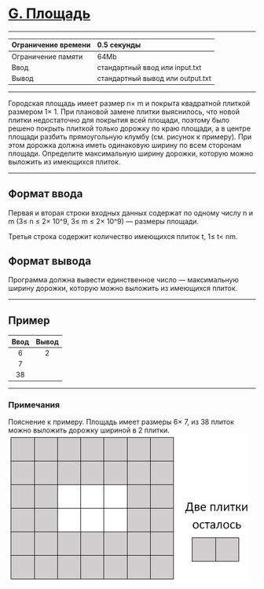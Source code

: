 # [G. Площадь](https://contest.yandex.ru/contest/27844/problems/G/)

---
| Ограничение времени  | 0.5 секунды |
| :--- |:---|
| Ограничение памяти     | 64Mb |
| Ввод      | стандартный ввод или input.txt |
| Вывод | стандартный вывод или output.txt |
---
Городская площадь имеет размер n× m и покрыта квадратной плиткой размером 1× 1. При плановой замене плитки выяснилось, что новой плитки недостаточно для покрытия всей площади, поэтому было решено покрыть плиткой только дорожку по краю площади, а в центре площади разбить прямоугольную клумбу (см. рисунок к примеру). При этом дорожка должна иметь одинаковую ширину по всем сторонам площади. Определите максимальную ширину дорожки, которую можно выложить из имеющихся плиток.

---
## Формат ввода
Первая и вторая строки входных данных содержат по одному числу n и m (3≤ n ≤ 2× 10^9, 3≤ m ≤ 2× 10^9) — размеры площади.

Третья строка содержит количество имеющихся плиток t, 1≤ t< nm.

## Формат вывода
Программа должна вывести единственное число — максимальную ширину дорожки, которую можно выложить из имеющихся плиток.

---
## Пример

| Ввод  | Вывод  |
| :---: | :---: |
| 6 | 2 |
| 7 |  |
| 38 |  |

---
### Примечания
Пояснение к примеру. Площадь имеет размеры 6× 7, из 38 плиток можно выложить дорожку шириной в 2 плитки.
![Пример](example.png)
